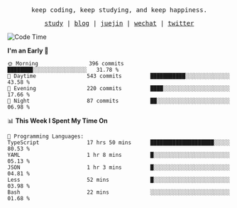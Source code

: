 <p align="center">
  <samp>
    <span>keep coding, keep studying, and keep happiness.</span>
  </samp>
</p>

<p align="center">
  <samp>
    <a href="https://github.com/ouduidui/fe-study">study</a> |
    <a href="https://deweyou.me">blog</a>  |
    <a href="https://juejin.cn/user/4309700183594366">juejin</a> |
    <a href="https://user-images.githubusercontent.com/54696834/165071004-6509e3f2-90c3-448c-9d92-3da42b0c2021.jpeg">wechat</a> |
    <a href="https://twitter.com/ouduidui">twitter</a>
  </samp>
</p>

<!--START_SECTION:waka-->
![Code Time](http://img.shields.io/badge/Code%20Time-4%2C778%20hrs%2046%20mins-blue)

**I'm an Early 🐤** 

```text
🌞 Morning                396 commits         ████████░░░░░░░░░░░░░░░░░   31.78 % 
🌆 Daytime                543 commits         ███████████░░░░░░░░░░░░░░   43.58 % 
🌃 Evening                220 commits         ████░░░░░░░░░░░░░░░░░░░░░   17.66 % 
🌙 Night                  87 commits          ██░░░░░░░░░░░░░░░░░░░░░░░   06.98 % 
```


📊 **This Week I Spent My Time On** 

```text
💬 Programming Languages: 
TypeScript               17 hrs 50 mins      ████████████████████░░░░░   80.53 % 
YAML                     1 hr 8 mins         █░░░░░░░░░░░░░░░░░░░░░░░░   05.13 % 
JSON                     1 hr 3 mins         █░░░░░░░░░░░░░░░░░░░░░░░░   04.81 % 
Less                     52 mins             █░░░░░░░░░░░░░░░░░░░░░░░░   03.98 % 
Bash                     22 mins             ░░░░░░░░░░░░░░░░░░░░░░░░░   01.68 % 
```


<!--END_SECTION:waka-->
